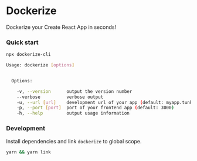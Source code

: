 # Dockerize

Dockerize your Create React App in seconds!

### Quick start

```sh
npx dockerize-cli
```

```sh
Usage: dockerize [options]


  Options:

    -v, --version      output the version number
    --verbose          verbose output
    -u, --url [url]    development url of your app (default: myapp.tunk.io)
    -p, --port [port]  port of your frontend app (default: 3000)
    -h, --help         output usage information
```

### Development

Install dependencies and link `dockerize` to global scope.

```sh
yarn && yarn link
```
